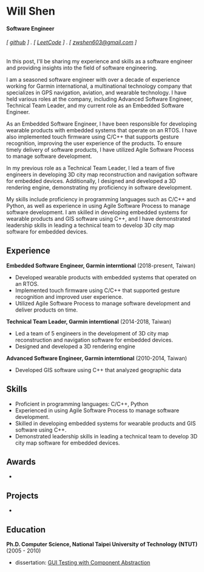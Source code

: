 Will Shen
======

#### Software Engineer
###### [ [github](https://zwshen.github.io/) ] . [ [LeetCode](https://leetcode.com/WillShen63/) ] . [ zwshen603@gmail.com ]

In this post, I'll be sharing my experience and skills as a software engineer and providing insights into the field of software engineering.

I am a seasoned software engineer with over a decade of experience working for Garmin international, a multinational technology company that specializes in GPS navigation, aviation, and wearable technology. I have held various roles at the company, including Advanced Software Engineer, Technical Team Leader, and my current role as an Embedded Software Engineer.

As an Embedded Software Engineer, I have been responsible for developing wearable products with embedded systems that operate on an RTOS. I have also implemented touch firmware using C/C++ that supports gesture recognition, improving the user experience of the products. To ensure timely delivery of software products, I have utilized Agile Software Process to manage software development.

In my previous role as a Technical Team Leader, I led a team of five engineers in developing 3D city map reconstruction and navigation software for embedded devices. Additionally, I designed and developed a 3D rendering engine, demonstrating my proficiency in software development.

My skills include proficiency in programming languages such as C/C++ and Python, as well as experience in using Agile Software Process to manage software development. I am skilled in developing embedded systems for wearable products and GIS software using C++, and I have demonstrated leadership skills in leading a technical team to develop 3D city map software for embedded devices.

Experience
---------
**Embedded Software Engineer, Garmin interntional** (2018-present, Taiwan)
 - Developed wearable products with embedded systems that operated on an RTOS.
 - Implemented touch firmware using C/C++ that supported gesture recognition and improved user experience.
 - Utilized Agile Software Process to manage software development and deliver products on time.

**Technical Team Leader, Garmin interntional** (2014-2018, Taiwan)
- Led a team of 5 engineers in the development of 3D city map reconstruction and navigation software for embedded devices.
- Designed and developed a 3D rendering engine

**Advanced Software Engineer, Garmin interntional** (2010-2014, Taiwan)
- Developed GIS software using C++ that analyzed geographic data

Skills
------
- Proficient in programming languages: C/C++, Python
- Experienced in using Agile Software Process to manage software development.
- Skilled in developing embedded systems for wearable products and GIS software using C++.
- Demonstrated leadership skills in leading a technical team to develop 3D city map software for embedded devices.

Awards
------
-

Projects
--------
- 

Education
---------
**Ph.D. Computer Science, National Taipei University of Technology (NTUT)** (2005 - 2010)
- dissertation: [GUI Testing with Component Abstraction](http://dx.doi.org/10.6841%2fNTUT.2010.00605)
